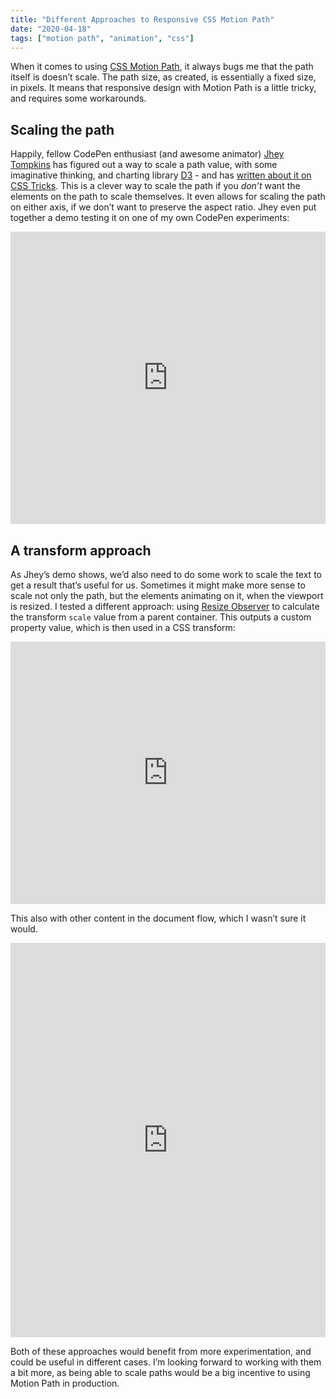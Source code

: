 ```yaml
---
title: "Different Approaches to Responsive CSS Motion Path"
date: "2020-04-18"
tags: ["motion path", "animation", "css"]
---
```


When it comes to using [CSS Motion Path](https://developer.mozilla.org/en-US/docs/Web/CSS/CSS_Motion_Path), it always bugs me that the path itself is doesn’t scale. The path size, as created, is essentially a fixed size, in pixels. It means that responsive design with Motion Path is a little tricky, and requires some workarounds.

## Scaling the path

Happily, fellow CodePen enthusiast (and awesome animator) [Jhey Tompkins](https://twitter.com/jh3yy) has figured out a way to scale a path value, with some imaginative thinking, and charting library [D3](https://d3js.org/) - and has [written about it on CSS Tricks](https://css-tricks.com/create-a-responsive-css-motion-path-sure-we-can/). This is a clever way to scale the path if you _don’t_ want the elements on the path to scale themselves. It even allows for scaling the path on either axis, if we don’t want to preserve the aspect ratio. Jhey even put together a demo testing it on one of my own CodePen experiments:

<iframe height="468" style="width: 100%;" scrolling="no" title="Typo-coaster w/ Meanderer" src="https://codepen.io/jh3y/embed/XWbLdVd?height=468&theme-id=dark&default-tab=result" frameborder="no" allowtransparency="true" allowfullscreen="true" loading="lazy">
  See the Pen <a href='https://codepen.io/jh3y/pen/XWbLdVd'>Typo-coaster w/ Meanderer</a> by Jhey
  (<a href='https://codepen.io/jh3y'>@jh3y</a>) on <a href='https://codepen.io'>CodePen</a>.
</iframe>

## A transform approach

As Jhey’s demo shows, we’d also need to do some work to scale the text to get a result that’s useful for us. Sometimes it might make more sense to scale not only the path, but the elements animating on it, when the viewport is resized. I tested a different approach: using [Resize Observer](https://developer.mozilla.org/en-US/docs/Web/API/ResizeObserver) to calculate the transform `scale` value from a parent container. This outputs a custom property value, which is then used in a CSS transform:

<iframe height="420" style="width: 100%;" scrolling="no" title="Motion path scaling" src="https://codepen.io/michellebarker/embed/zYvOVjo?height=420&theme-id=dark&default-tab=result" frameborder="no" allowtransparency="true" allowfullscreen="true" loading="lazy">
  See the Pen <a href='https://codepen.io/michellebarker/pen/zYvOVjo'>Motion path scaling</a> by Michelle Barker
  (<a href='https://codepen.io/michellebarker'>@michellebarker</a>) on <a href='https://codepen.io'>CodePen</a>.
</iframe>

This also with other content in the document flow, which I wasn’t sure it would.

<iframe height="631" style="width: 100%;" scrolling="no" title="Motion path scaling" src="https://codepen.io/michellebarker/embed/KKdMMKd?height=631&theme-id=dark&default-tab=result" frameborder="no" allowtransparency="true" allowfullscreen="true" loading="lazy">
  See the Pen <a href='https://codepen.io/michellebarker/pen/KKdMMKd'>Motion path scaling</a> by Michelle Barker
  (<a href='https://codepen.io/michellebarker'>@michellebarker</a>) on <a href='https://codepen.io'>CodePen</a>.
</iframe>

Both of these approaches would benefit from more experimentation, and could be useful in different cases. I’m looking forward to working with them a bit more, as being able to scale paths would be a big incentive to using Motion Path in production.
